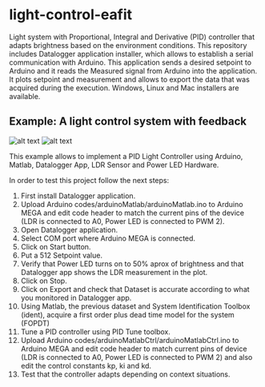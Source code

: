 # light-control-eafit
Light system with Proportional, Integral and Derivative (PID) controller that adapts brightness based on the environment conditions. This repository includes Datalogger application installer, which allows to establish a serial communication with Arduino. This application sends a desired setpoint to Arduino and it reads the Measured signal from Arduino into the application. It plots setpoint and measurement and allows to export the data that was acquired during the execution. Windows, Linux and Mac installers are available.

## Example: A light control system with feedback
![alt text](https://raw.githubusercontent.com/tidusdavid/light-control-eafit/master/Resources/Architecture.png)
![alt text](https://raw.githubusercontent.com/tidusdavid/light-control-eafit/master/Resources/Device.jpg)

This example allows to implement a PID Light Controller using Arduino, Matlab, Datalogger App, LDR Sensor and Power LED Hardware.

In order to test this project follow the next steps:
1. First install Datalogger application.
2. Upload Arduino codes/arduinoMatlab/arduinoMatlab.ino to Arduino MEGA and edit code header to match the current pins of the device (LDR is connected to A0, Power LED is connected to PWM 2).
3. Open Datalogger application.
4. Select COM port where Arduino MEGA is connected.
5. Click on Start button.
6. Put a 512 Setpoint value.
7. Verify that Power LED turns on to 50% aprox of brightness and that Datalogger app shows the LDR measurement in the plot.
8. Click on Stop.
9. Click on Export and check that Dataset is accurate according to what you monitored in Datalogger app.
10. Using Matlab, the previous dataset and System Identification Toolbox (ident), acquire a first order plus dead time model for the system (FOPDT)
11. Tune a PID controller using PID Tune toolbox.
12. Upload Arduino codes/arduinoMatlabCtrl/arduinoMatlabCtrl.ino to Arduino MEGA and edit code header to match current pins of device (LDR is connected to A0, Power LED is connected to PWM 2) and also edit the control constants kp, ki and kd.
13. Test that the controller adapts depending on context situations.
